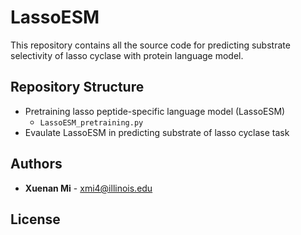 # LassoESM

This repository contains all the source code for predicting substrate selectivity of lasso cyclase with protein language model.

## Repository Structure
- Pretraining lasso peptide-specific language model (LassoESM)
  - `LassoESM_pretraining.py`
- Evaulate LassoESM in predicting substrate of lasso cyclase task
  

## Authors

- **Xuenan Mi** - [xmi4@illinois.edu](mailto:xmi4@illinois.edu)

## License
